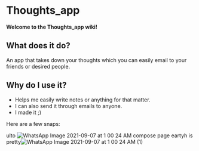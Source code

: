 # Thoughts_app

____**Welcome to the Thoughts_app wiki!**____

## **What does it do?**
An app that takes down your thoughts which you can easily email to your friends or desired people.

## **Why do I use it?**
* Helps me easily write notes or anything for that matter.
* I can also send it through emails to anyone.
* I made it ;)

 Here are a few snaps:


 ulto ![WhatsApp Image 2021-09-07 at 1 00 24 AM](https://user-images.githubusercontent.com/78132955/132257163-64412e91-a3f3-4ce2-9ba9-7c04cbf12849.jpeg)
compose page eartyh is pretty![WhatsApp Image 2021-09-07 at 1 00 24 AM (1)](https://user-images.githubusercontent.com/78132955/132257273-1ea88013-f1f4-4000-bb8b-6dd99bc431fe.jpeg)

